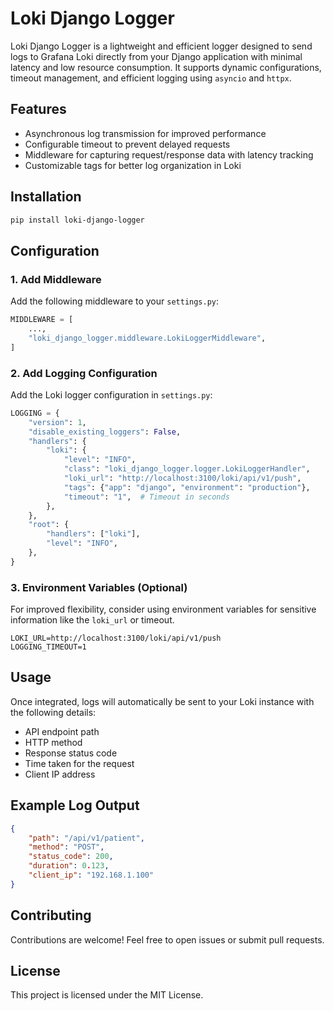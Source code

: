 # Loki Django Logger

Loki Django Logger is a lightweight and efficient logger designed to send logs to Grafana Loki directly from your Django application with minimal latency and low resource consumption. It supports dynamic configurations, timeout management, and efficient logging using `asyncio` and `httpx`.

## Features
- Asynchronous log transmission for improved performance
- Configurable timeout to prevent delayed requests
- Middleware for capturing request/response data with latency tracking
- Customizable tags for better log organization in Loki

## Installation
```bash
pip install loki-django-logger
```

## Configuration
### 1. Add Middleware
Add the following middleware to your `settings.py`:

```python
MIDDLEWARE = [
    ...,
    "loki_django_logger.middleware.LokiLoggerMiddleware",
]
```

### 2. Add Logging Configuration
Add the Loki logger configuration in `settings.py`:

```python
LOGGING = {
    "version": 1,
    "disable_existing_loggers": False,
    "handlers": {
        "loki": {
            "level": "INFO",
            "class": "loki_django_logger.logger.LokiLoggerHandler",
            "loki_url": "http://localhost:3100/loki/api/v1/push",
            "tags": {"app": "django", "environment": "production"},
            "timeout": "1",  # Timeout in seconds
        },
    },
    "root": {
        "handlers": ["loki"],
        "level": "INFO",
    },
}
```

### 3. Environment Variables (Optional)
For improved flexibility, consider using environment variables for sensitive information like the `loki_url` or timeout.

```env
LOKI_URL=http://localhost:3100/loki/api/v1/push
LOGGING_TIMEOUT=1
```

## Usage
Once integrated, logs will automatically be sent to your Loki instance with the following details:
- API endpoint path
- HTTP method
- Response status code
- Time taken for the request
- Client IP address

## Example Log Output
```json
{
    "path": "/api/v1/patient",
    "method": "POST",
    "status_code": 200,
    "duration": 0.123,
    "client_ip": "192.168.1.100"
}
```

## Contributing
Contributions are welcome! Feel free to open issues or submit pull requests.

## License
This project is licensed under the MIT License.